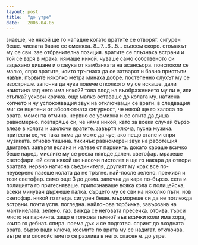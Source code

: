 ```yaml
---
layout: post
title:  "до утре"
date:   2006-04-05
---
```


<span class="dropcap">з</span>наеше, че някой ще го нападне когато вратите се отворят. сигурен беше. числата бавно се сменяха. 8…7…6…5… съвсем скоро. стомахът му се сви. зае отбранителна позиция. вратите се плъзнаха встрани и той се взря в мрака. нямаше никой. чуваше само собственото си задъхано дишане и отзвука от камбанката на асансьора. поиспокои се малко, спря вратите, които тръгнаха да се затварят и бавно пристъпи навън. първите няколко метра минаха добре. постепенно слухът му се изостряше. започна да чува повече отколкото му се искаше. дали наистина зад него има някой? това плод на въображението му ли е, или стъпка? ускори крачка. още малко оставаше до колата му. натисна копчето и чу успокояващия звук на отключващи се врати. в следващия миг се вцепени от абсолютната сигурност, че някой ще го халоса по врата. момента отмина. нервно се усмихна и се опита да диша равномерно. повтаряше си, че няма никой, като за всеки случай бързо влезе в колата и заключи вратите. завъртя ключа, пусна музика. притесни се, че така няма да може да чуе, ако нещо стане и спря музиката. отново тишина. тихичък равномерен звук на работещия двигател. завъртя волана и излезе от паркинга. докато караше всичко беше наред. мислите му се рееха някъде далеч. светофар. мразеше светофари. ей сега някой ще насочи пистолет и ще го накара да отвори вратата. нервно натисна съединителя, другият му крак все по-неуверено пазеше колата да не тръгне. най-после зелено. преживя и този светофар. само още 3 до дома. започна да кара по-бързо. сега и полицията го притесняваше. припознаваше всяка кола с полицейска, всеки минувач държеше палка. сърцето му се сви на няколко пъти. нов светофар. някой го гледа. сигурен беше. мърмореше си да не поглежда встрани. почти успя. погледна. найлонова торбичка, завързана на мантинелата. зелено. газ. вижда се неговата пресечка. отбива. търси място на паркинга. защо е толкова тъмно? във всички коли има хора, които го дебнат. спира. поема дъх и се подготвя. спринт до входната врата. бързо вади ключа, космите по врата му се надигат. отключва. вътре е и спокойствието се разлива в него. спасен е. до утре.